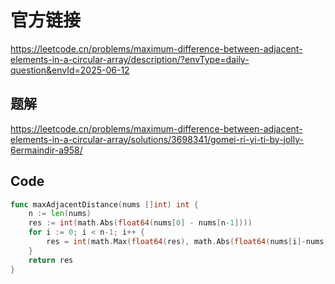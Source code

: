 # 官方链接
https://leetcode.cn/problems/maximum-difference-between-adjacent-elements-in-a-circular-array/description/?envType=daily-question&envId=2025-06-12

## 题解
https://leetcode.cn/problems/maximum-difference-between-adjacent-elements-in-a-circular-array/solutions/3698341/gomei-ri-yi-ti-by-jolly-6ermaindir-a958/

## Code
```go
func maxAdjacentDistance(nums []int) int {
    n := len(nums)
	res := int(math.Abs(float64(nums[0] - nums[n-1])))
	for i := 0; i < n-1; i++ {
		res = int(math.Max(float64(res), math.Abs(float64(nums[i]-nums[i+1]))))
	}
	return res
}
```